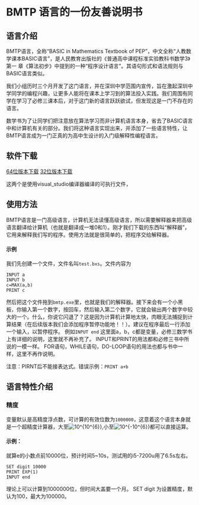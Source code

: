 # BMTP 语言的一份友善说明书
## 语言介绍
BMTP语言，全称“BASIC in Mathematics Textbook of PEP”，中文全称“人教数学课本BASIC语言”，是人民教育出版社的《普通高中课程标准实验教科书数学3》第一 章《算法初步》中提到的一种“程序设计语言”。其语句形式和语法规则与BASIC语言类似。

我们小组历时三个月开发了这门语言，并在深圳中学范围内宣传，旨在激起深圳中学同学的编程兴趣，让更多人能将在课本上学习到的算法投入实践。我们周围有同学在学习了必修三课本后，对于这门新的语言跃跃欲试，但发现这是一门不存在的语言。

数学书为了让同学们把注意放在算法学习而非计算机语言本身，省去了BASIC语言中和计算机有关的部分。我们将这种语言实现出来，并添加了一些语言特性，让BMTP语言成为一门正真的为高中生设计的入门级解释性编程语言。
## 软件下载
[64位版本下载](https://github.com/BMTP-language/BMTP/raw/master/v1.0.0/compiled/visual_studio/Release/x64/bmtp.exe)  [32位版本下载](https://github.com/BMTP-language/BMTP/raw/master/v1.0.0/compiled/visual_studio/Release/x86/bmtp.exe)

这两个是使用visual_studio编译器编译的可执行文件，
## 使用方法
BMTP语言是一门高级语言，计算机无法读懂高级语言，所以需要解释器来把高级语言翻译给计算机（也就是翻译成一堆0和1）。刚才我们下载的东西叫“解释器”，它用来解释我们写的程序。使用方法就是很简单的，把程序交给解释器。
#### 示例
我们先创建一个文件，文件名叫`test.bxs`。文件内容为
```
INPUT a
INPUT b
c=MAX(a,b)
PRINT c
```
然后把这个文件拖到`bmtp.exe`里，也就是我们的解释器。接下来会有一个小黑板，你输入第一个数字，按回车，然后输入第二个数字，它就会输出两个数字中较大的一个。什么，你说它闪退了？这是因为计算机计算地太快，肉眼无法捕捉到计算结果（在后续版本我们会添加程序暂停功能地！！）。建议在程序最后一行添加一个输入，以暂停程序。
例如`INPUT end`
这里面a，b，c都是变量，必修三数学书上有详细的说明，这里就不再补充了。
INPUT和PRINT的用法都和必修三书中所说的一模一样。
FOR语句，WHILE语句，DO-LOOP语句的用法也都与书中一样，这里不再作说明。

注意：PIRNT后不能接表达式。错误示例：`PRINT a+b`
## 语言特性介绍
### 精度

变量默认是高精度浮点数，可计算的有效位数为`1000000`，这意着这个语言本身就是一个超精度计算器，大至<a><img src="https://latex.codecogs.com/gif.latex?10^{10^{6}}" title="10^{10^{6}}" /></a>,小至<a><img src="https://latex.codecogs.com/gif.latex?10^{-10^{6}}" title="10^{-10^{6}}" /></a>都可以直接运算。

#### 示例：

就算e的小数点前10000位，预计时间5~10s，测试用的i5-7200u用了6.5s左右。
```
SET digit 10000
PRINT EXP(1)
INPUT end
```
理论上可以计算到1000000位，但时间大盖要一个月。
SET digit 为设置精度，默认为100，最大为100000。
